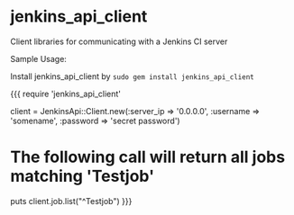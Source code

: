 jenkins_api_client
==================

Client libraries for communicating with a Jenkins CI server

Sample Usage:

Install jenkins_api_client by `sudo gem install jenkins_api_client`

{{{
require 'jenkins_api_client'

client = JenkinsApi::Client.new(:server_ip => '0.0.0.0', :username => 'somename', :password => 'secret password')
# The following call will return all jobs matching 'Testjob'
puts client.job.list("^Testjob")
}}}